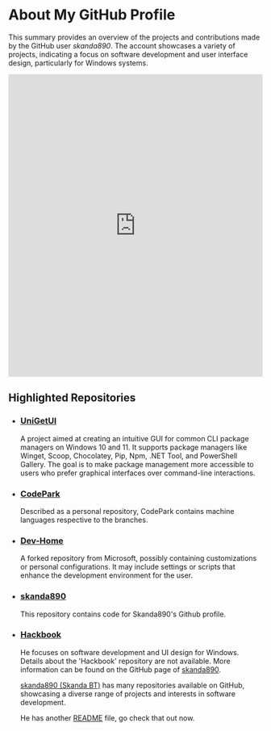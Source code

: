 <!DOCTYPE html>
<html lang="en">
<head>
    <meta charset="UTF-8">
    <meta name="viewport" content="width=device-width, initial-scale=1.0">
    </head>
     <body>
    <h1>About My GitHub Profile</h1>
    <p>This summary provides an overview of the projects and contributions made by the GitHub user <em>skanda890</em>. The account showcases a variety of projects, indicating a focus on software development and user interface design, particularly for Windows systems.</p>
  <iframe src="https://github.com/skanda890" width="100%" height="600px" frameborder="0" allowfullscreen></iframe>
    <h2>Highlighted Repositories</h2>
    <ul>
        <li>
            <h3><a href="https://github.com/skanda890/UniGetUI">UniGetUI</a></h3>
            <p>A project aimed at creating an intuitive GUI for common CLI package managers on Windows 10 and 11. It supports package managers like Winget, Scoop, Chocolatey, Pip, Npm, .NET Tool, and PowerShell Gallery. The goal is to make package management more accessible to users who prefer graphical interfaces over command-line interactions.</p>
        </li>
        <li>
            <h3><a href="https://github.com/skanda890/CodePark">CodePark</a></h3>
            <p>Described as a personal repository, CodePark contains machine languages respective to the branches.</p>
        </li>
        <li>
            <h3><a href="https://github.com/skanda890/Dev-Home">Dev-Home</a></h3>
            <p>A forked repository from Microsoft, possibly containing customizations or personal configurations. It may include settings or scripts that enhance the development environment for the user.</p>
        </li>
        <li>
            <h3><a href="https://github.com/skanda890/skanda890">skanda890</a></h3>
            <p>This repository contains code for Skanda890's Github profile.</p>
         </li>
        <!-- Placeholder for additional repositories -->
        <!-- Add more <li> elements here with other repositories -->
    <li>
    <h3><a href="https://github.com/skanda890/Hackbook">Hackbook</a></h3>
    <p>
    He focuses on software development and UI design for Windows. Details about the 'Hackbook' repository are not available. More information can be found on the GitHub page of <a href="https://github.com/skanda890"> skanda890<a>.
    </p>
    </li>
    
<p><a href="github.com/skanda890">skanda890 (Skanda BT)</a> has many repositories available on GitHub, showcasing a diverse range of projects and interests in software development.</p>
<p>He has another <a href="https://github.com/skanda890/skanda890/blob/HTML/README-adventure.md">README</a> file, go check that out now.</p></p>
</body>
</html>
